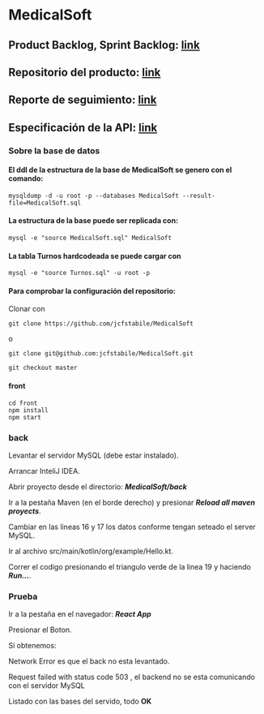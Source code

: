 # MedicalSoft

## Product Backlog, Sprint Backlog: [link](https://trello.com/b/4xbNYNMN/medicalsoft)

## Repositorio del producto: [link](https://github.com/jcfstabile/MedicalSoft)

## Reporte de seguimiento: [link](https://docs.google.com/document/d/1i-_3sovV7Rmn_SwQJ19DVCtSBIEqLHWkhMZj2OwJzPw/edit)

## Especificación de la API: [link](https://docs.google.com/document/d/1glaYFCfceoM3HE6bfgwl7qtiwr7uXV32EJqgvb2f75g/edit)



### Sobre la base de datos

#### El ddl de la estructura de la base de MedicalSoft se genero con el comando:

```
mysqldump -d -u root -p --databases MedicalSoft --result-file=MedicalSoft.sql
```

#### La estructura de la base puede ser replicada con:

```
mysql -e "source MedicalSoft.sql" MedicalSoft
```

#### La tabla Turnos hardcodeada se puede cargar con

```
mysql -e "source Turnos.sql" -u root -p
```


#### Para comprobar la configuración del repositorio:

Clonar con

```
git clone https://github.com/jcfstabile/MedicalSoft
```
o
```
git clone git@github.com:jcfstabile/MedicalSoft.git
```

```
git checkout master
```

#### front

```
cd front
npm install
npm start
```

### back

Levantar el servidor MySQL (debe estar instalado).

Arrancar InteliJ IDEA.

Abrir proyecto desde el directorio: _**MedicalSoft/back**_

Ir a la pestaña Maven (en el borde derecho) y presionar _**Reload all maven proyects**_.

Cambiar en las lineas 16 y 17 los datos conforme tengan seteado el server MySQL.

Ir al archivo src/main/kotlin/org/example/Hello.kt.

Correr el codigo presionando el triangulo verde de la linea 19 y haciendo _**Run...**_.

### Prueba

Ir a la pestaña en el navegador: _**React App**_

Presionar el Boton.

Si obtenemos:

Network Error es que el back no esta levantado.

Request failed with status code 503 , el backend no se esta comunicando con el servidor MySQL

Listado con las bases del servido, todo **OK**

